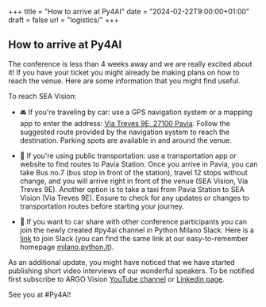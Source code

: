 +++
title = "How to arrive at Py4AI"
date = "2024-02-22T9:00:00+01:00"
draft = false
url = "logistics/"
+++

## How to arrive at Py4AI

The conference is less than 4 weeks away and we are really excited about it!
If you have your ticket you might already be making plans on how to reach the venue.
Here are some information that you might find useful.

To reach SEA Vision:

- 🚘 If you're traveling by car: use a GPS navigation system or a mapping app to enter the address: [Via Treves 9E, 27100 Pavia](https://maps.app.goo.gl/Fdsrxd9fkM28oKtx7).
Follow the suggested route provided by the navigation system to reach the destination.
Parking spots are available in and around the venue.

- 🚆 If you're using public transportation: use a transportation app or website to find routes to Pavia Station. Once you arrive in Pavia, you can take Bus no.7 (bus stop in front of the station), travel 12 stops without change, and you will arrive right in front of the venue (SEA Vision, Via Treves 9E).
Another option is to take a taxi from Pavia Station to SEA Vision (Via Treves 9E).
Ensure to check for any updates or changes to transportation routes before starting your journey.

- 🚌 If you want to car share with other conference participants you can join
the newly created #py4ai channel in Python Milano Slack. Here is a [link](https://bit.ly/pymislack) to join Slack (you can find the same link at our easy-to-remember homepage [milano.python.it](milano.python.it)).

As an additional update, you might have noticed that we have started publishing
short video interviews of our wonderful speakers. To be notified first subscribe to
ARGO Vision [YouTube channel](https://www.youtube.com/@argo.vision) or [Linkedin page](https://www.linkedin.com/company/argo-vision/).

See you at #Py4AI!
